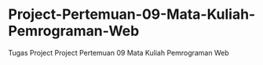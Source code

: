 # Project-Pertemuan-09-Mata-Kuliah-Pemrograman-Web
Tugas Project Project Pertemuan 09 Mata Kuliah Pemrograman Web
